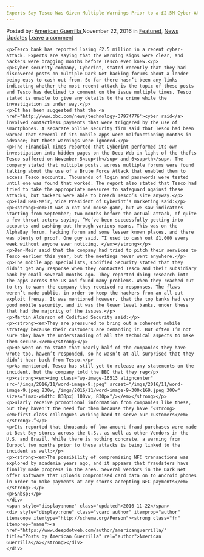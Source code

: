 ```yaml
---
Experts Say Tesco Was Given Multiple Warnings Prior to a £2.5M Cyber-Attack
---
```

<article class="post-listing post-16512 post type-post status-publish format-standard has-post-thumbnail hentry 
    <div class="post-inner">
        <span>Posted by: <a href="https://www.deepdotweb.com/author/americanguerrilla/" title="">American Guerrilla </a></span>
    <span>November 22, 2016</span>
    <span>in <a href="https://www.deepdotweb.com/category/deepdot-news/" rel="category tag">Featured</a>, <a href="https://www.deepdotweb.com/category/news-updates/" rel="category tag">News Updates</a></span>
    <span><a href="https://www.deepdotweb.com/2016/11/22/experts-say-tesco-given-multiple-warnings-prior-2-5m-cyber-attack/#respond">Leave a comment</a></span>
    </p>
    <div class="clear"></div>
    
    <p>Tesco bank has reported losing £2.5 million in a recent cyber-attack. Experts are saying that the warning signs were clear, and hackers were bragging months before Tesco even knew.</p>
    <p>Cyber security company, Cyberint, stated recently that they had discovered posts on multiple Dark Net hacking forums about a lender being easy to cash out from. So far there hasn’t been any links indicating whether the most recent attack is the topic of these posts and Tesco has declined to comment on the issue multiple times. Tesco stated is unable to give any details to the crime while the investigation is under way.</p>
    <p>It has been suggested that the <a href="http://www.bbc.com/news/technology-37974776">cyber raid</a> involved contactless payments that were triggered by the use of smartphones. A separate online security firm said that Tesco had been warned that several of its mobile apps were malfunctioning months in advance; but these warnings were ignored.</p>
    <p>The Financial Times reported that Cyberint performed its own investigation into hidden pages on the Deep Web in light of the thefts Tesco suffered on November 5<sup>th</sup> and 6<sup>th</sup>. The company stated that multiple posts, across multiple forums were found talking about the use of a Brute Force Attack that enabled them to access Tesco accounts. Thousands of login and passwords were tested until one was found that worked. The report also stated that Tesco had tried to take the appropriate measures to safeguard against these attacks, but hackers were able to breach Tesco’s site anyway.</p>
    <p>Elad Ben-Meir, Vice President of Cyberint’s marketing said:</p>
    <p><strong><em>It was a cat and mouse game, but we saw indicators starting from September; two months before the actual attack, of quite a few threat actors saying, “We’ve been successfully getting into accounts and cashing out through various means. This was on the AlphaBay forum, hacking forum and some lesser known places, and there was plenty of proof. One guy said, “I used to cash out £1,000 every week without anyone ever noticing. </em></strong></p>
    <p>Ben-Meir said that the company had tried to pitch their services to Tesco earlier this year, but the meetings never went anywhere.</p>
    <p>The mobile app specialists, Codified Security stated that they didn’t get any response when they contacted Tesco and their subsidiary bank by email several months ago. They reported doing research into the apps across the UK and found many problems. When they reached out to try to warn the company they received no responses. The flaws weren’t made public, in order to keep the hackers from an all-out exploit frenzy. It was mentioned however, that the top banks had very good mobile security, and it was the lower level banks, under these that had the majority of the issues.</p>
    <p>Martin Alderson of Codified Security said:</p>
    <p><strong><em>They are pressured to bring out a coherent mobile strategy because their customers are demanding it. But often I’m not sure they have the understanding of all the technical aspects to make them secure.</em></strong></p>
    <p>He went on to state that nearly half of the companies they have wrote too, haven’t responded, so he wasn’t at all surprised that they didn’t hear back from Tesco.</p>
    <p>As mentioned, Tesco has still yet to release any statements on the incident, but the company told the BBC that they reg</p>
    <p><strong><em><img class="wp-image-16513 aligncenter" src="/imgs/2016/11/word-image-9.jpeg" srcset="/imgs/2016/11/word-image-9.jpeg 830w, /imgs/2016/11/word-image-9-300x169.jpeg 300w" sizes="(max-width: 830px) 100vw, 830px"/></em></strong></p>
    <p>ularly receive promotional information from companies like these, but they haven’t the need for them because they have “<strong><em>first-class colleagues working hard to serve our customers</em></strong>.”</p>
    <p>Its reported that thousands of low amount fraud purchases were made at Best Buy stores across the U.S., as well as other Vendors in the U.S. and Brazil. While there is nothing concrete, a warning from Europol two months prior to these attacks is being linked to the incident as well:</p>
    <p><strong><em>The possibility of compromising NFC transactions was explored by academia years ago, and it appears that fraudsters have finally made progress in the area. Several vendors in the Dark Net offer software that uploads compromised card data on to Android phones in order to make payments at any stores accepting NFC payments</em></strong>.</p>
    <p>&nbsp;</p>
    </div>
    <span style="display:none" class="updated">2016-11-22</span>
    <div style="display:none" class="vcard author" itemprop="author" itemscope itemtype="http://schema.org/Person"><strong class="fn" itemprop="name"><a href="https://www.deepdotweb.com/author/americanguerrilla/" title="Posts by American Guerrilla" rel="author">American Guerrilla</a></strong></div>
    </div>
</article>

